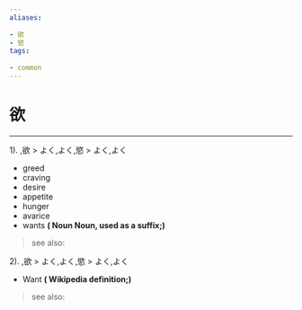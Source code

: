 ```yaml
---
aliases:
    
- 欲
- 慾
tags:
    
- common
---
```


# 欲
---
1).
,欲 > よく,よく,慾 > よく,よく

- greed
- craving
- desire
- appetite
- hunger
- avarice
- wants
**( Noun Noun, used as a suffix;)**
> see also: 
            
2).
,欲 > よく,よく,慾 > よく,よく

- Want
**( Wikipedia definition;)**
> see also: 
            